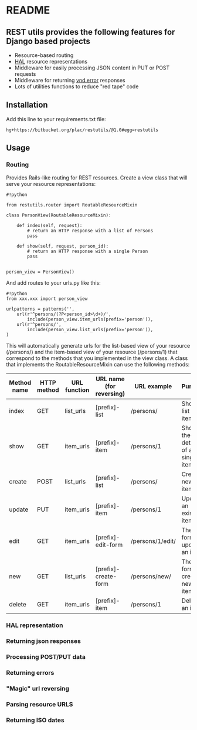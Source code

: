 # README #

## REST utils provides the following features for Django based projects ##

* Resource-based routing
* [HAL](http://stateless.co/hal_specification.html) resource representations
* Middleware for easily processing JSON content in PUT or POST requests
* Middleware for returning [vnd.error](https://github.com/blongden/vnd.error) responses
* Lots of utilities functions to reduce "red tape" code

## Installation ##

Add this line to your requirements.txt file:

```
hg+https://bitbucket.org/plac/restutils/@1.0#egg=restutils
```


## Usage ##

### Routing ###

Provides Rails-like routing for REST resources. Create a view class that will serve your resource representations:

```
#!python

from restutils.router import RoutableResourceMixin

class PersonView(RoutableResourceMixin):

    def index(self, request):
        # return an HTTP response with a list of Persons
        pass

    def show(self, request, person_id):
        # return an HTTP response with a single Person
        pass


person_view = PersonView()
```

And add routes to your urls.py like this:

```
#!python
from xxx.xxx import person_view

urlpatterns = patterns('',
    url(r'^persons/(?P<person_id>\d+)/',
        include(person_view.item_urls(prefix='person')),
    url(r'^persons/',
        include(person_view.list_urls(prefix='person')),
)

```
This will automatically generate urls for the list-based view of your resource (/persons/) and the item-based view of your resource (/persons/1) that correspond to the methods that you implemented in the view class. A class that implements the RoutableResourceMixin can use the following methods:

|Method name|HTTP method|URL function|URL name (for reversing)|URL example|Purpose|
|---|---|---|---|---|---|
|index|GET|list_urls|[prefix]-list|/persons/|Show a list of all items|
|show|GET|item_urls|[prefix]-item|/persons/1|Show the details of a single item|
|create|POST|list_urls|[prefix]-list|/persons/|Create a new item|
|update|PUT|item_urls|[prefix]-item|/persons/1|Update an existing item|
|edit|GET|item_urls|[prefix]-edit-form|/persons/1/edit/|The edit form to update an item|
|new|GET|list_urls|[prefix]-create-form|/persons/new/|The form to create a new item|
|delete|GET|item_urls|[prefix]-item|/persons/1|Delete an item|



### HAL representation ###

### Returning json responses ###

### Processing POST/PUT data ###

### Returning errors ###

### "Magic" url reversing ###

### Parsing resource URLS ###

### Returning ISO dates ###